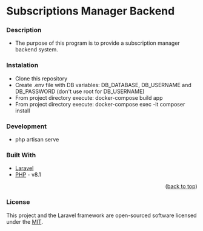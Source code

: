 # Subscriptions Manager Backend

### Description
* The purpose of this program is to provide a subscription manager backend system.

### Instalation
* Clone this repository
* Create .env file with DB variables: DB_DATABASE, DB_USERNAME and DB_PASSWORD (don't use root for DB_USERNAME)
* From project directory execute: docker-compose build app
* From project directory execute: docker-compose exec -it <container-name> composer install

### Development 
* php artisan serve

### Built With
* [Laravel](https://laravel.com/)
* [PHP](https://www.php.net/) - v8.1


<p align="right">(<a href="#top">back to top</a>)</p>

### License
This project and the Laravel framework are open-sourced software licensed under the [MIT](https://opensource.org/licenses/MIT).
